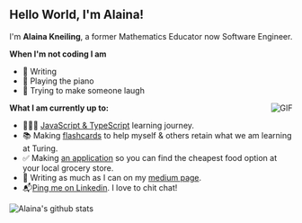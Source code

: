 ## Hello World, I'm Alaina! 

 I'm **Alaina Kneiling**, a former Mathematics Educator now Software Engineer. 

**When I'm not coding I am**
- 📝 Writing
- 🎹 Playing the piano
- 🫣 Trying to make someone laugh

 <img align="right" alt="GIF" src="https://media3.giphy.com/media/d3mlE7uhX8KFgEmY/200w.webp?cid=ecf05e47io3brm1x8x3e3u2kvb3vb66hi2dr42buz34302mm&rid=200w.webp&ct=g" />

**What I am currently up to:**
- 👩🏾‍💻 [JavaScript & TypeScript](https://gist.github.com/Alaina-Noel/4d2934156fbcb5fddaabd705846ddc18) learning journey.
- 📚 Making [flashcards](https://quizlet.com/735142267/mod-3-week-2-flash-cards/) to help myself & others retain what we am learning at Turing.
- ✅ Making [an application](https://frugal-foods.herokuapp.com/) so you can find the cheapest food option at your local grocery store.
- 🤔 Writing as much as I can on my [medium page](https://medium.com/@alaina.noel.8).
- 📬[Ping me on Linkedin](https://www.linkedin.com/in/alaina-noel/). I love to chit chat!

![Alaina's github stats](https://github-readme-stats.vercel.app/api?username=Alaina-Noel&show_icons=true&hide_border=true)
<br>

